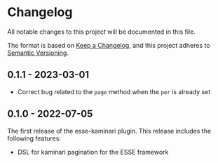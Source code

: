 # Changelog

All notable changes to this project will be documented in this file.

The format is based on [Keep a Changelog](https://keepachangelog.com/en/1.0.0/), and this project adheres to [Semantic Versioning](https://semver.org/spec/v2.0.0.html).

## 0.1.1 - 2023-03-01
* Correct bug related to the `page` method when the `per` is already set

## 0.1.0 - 2022-07-05
The first release of the esse-kaminari plugin. This release includes the following features:
* DSL for kaminari pagination for the ESSE framework
